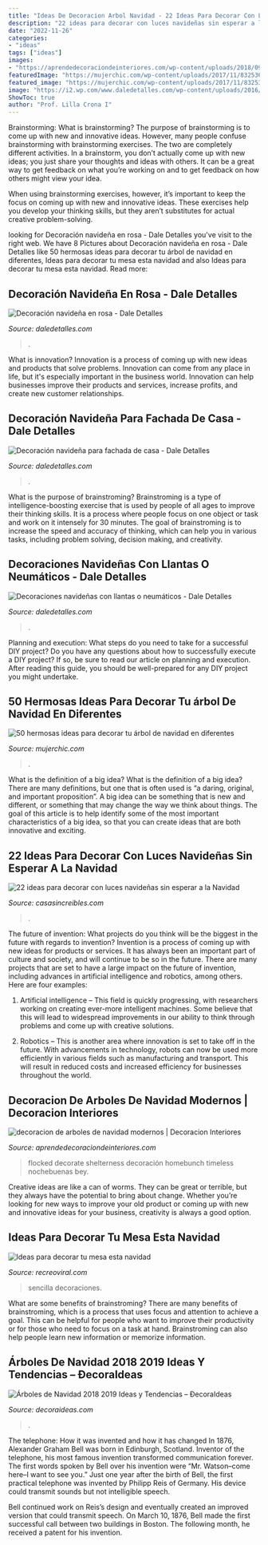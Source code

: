 ```yaml
---
title: "Ideas De Decoracion Arbol Navidad - 22 Ideas Para Decorar Con Luces Navideñas Sin Esperar A La Navidad"
description: "22 ideas para decorar con luces navideñas sin esperar a la navidad"
date: "2022-11-26"
categories:
- "ideas"
tags: ["ideas"]
images:
- "https://aprendedecoraciondeinteriores.com/wp-content/uploads/2018/09/decoracion-de-arboles-de-navidad-modernos-2.jpg"
featuredImage: "https://mujerchic.com/wp-content/uploads/2017/11/832536660a08c8cb40595db861893a9f.jpg"
featured_image: "https://mujerchic.com/wp-content/uploads/2017/11/832536660a08c8cb40595db861893a9f.jpg"
image: "https://i2.wp.com/www.daledetalles.com/wp-content/uploads/2016/09/navidad-en-rosa8.jpg"
ShowToc: true
author: "Prof. Lilla Crona I"
---
```



Brainstorming: What is brainstorming?
The purpose of brainstorming is to come up with new and innovative ideas. However, many people confuse brainstorming with brainstorming exercises. The two are completely different activities.
In a brainstorm, you don’t actually come up with new ideas; you just share your thoughts and ideas with others. It can be a great way to get feedback on what you’re working on and to get feedback on how others might view your idea.

When using brainstorming exercises, however, it’s important to keep the focus on coming up with new and innovative ideas. These exercises help you develop your thinking skills, but they aren’t substitutes for actual creative problem-solving.

	

		
looking for Decoración navideña en rosa - Dale Detalles you've visit to the right web. We have 8 Pictures about Decoración navideña en rosa - Dale Detalles like 50 hermosas ideas para decorar tu árbol de navidad en diferentes, Ideas para decorar tu mesa esta navidad and also Ideas para decorar tu mesa esta navidad. Read more:
		
    
## Decoración Navideña En Rosa - Dale Detalles

<img loading=lazy src="https://i2.wp.com/www.daledetalles.com/wp-content/uploads/2016/09/navidad-en-rosa8.jpg" onerror="this.onerror=null;this.src='https://tse2.mm.bing.net/th?id=OIP.Uca2-0Vo1qNLCd35lpzzaAHaKc&amp;pid=15.1';" alt="Decoración navideña en rosa - Dale Detalles">

_Source: daledetalles.com_

>. 

	

What is innovation?
Innovation is a process of coming up with new ideas and products that solve problems. Innovation can come from any place in life, but it's especially important in the business world. Innovation can help businesses improve their products and services, increase profits, and create new customer relationships.

    
## Decoración Navideña Para Fachada De Casa - Dale Detalles

<img loading=lazy src="https://www.daledetalles.com/wp-content/uploads/2020/09/decoracion-navideña-para-fachada5.jpg" onerror="this.onerror=null;this.src='https://tse1.mm.bing.net/th?id=OIP.lyhj-bTABnJD90ie4O-NbQHaLH&amp;pid=15.1';" alt="Decoración navideña para fachada de casa - Dale Detalles">

_Source: daledetalles.com_

>. 

	

What is the purpose of brainstroming?
Brainstroming is a type of intelligence-boosting exercise that is used by people of all ages to improve their thinking skills. It is a process where people focus on one object or task and work on it intensely for 30 minutes. The goal of brainstroming is to increase the speed and accuracy of thinking, which can help you in various tasks, including problem solving, decision making, and creativity.

    
## Decoraciones Navideñas Con Llantas O Neumáticos - Dale Detalles

<img loading=lazy src="https://i2.wp.com/www.daledetalles.com/wp-content/uploads/2016/12/navidad-con-llantas16.jpg" onerror="this.onerror=null;this.src='https://tse3.mm.bing.net/th?id=OIP.1XfkN39FIeVZyfZyeIRFHAHaJ4&amp;pid=15.1';" alt="Decoraciones navideñas con llantas o neumáticos - Dale Detalles">

_Source: daledetalles.com_

>. 

	

Planning and execution: What steps do you need to take for a successful DIY project?
Do you have any questions about how to successfully execute a DIY project? If so, be sure to read our article on planning and execution. After reading this guide, you should be well-prepared for any DIY project you might undertake.

    
## 50 Hermosas Ideas Para Decorar Tu árbol De Navidad En Diferentes

<img loading=lazy src="https://mujerchic.com/wp-content/uploads/2017/11/832536660a08c8cb40595db861893a9f.jpg" onerror="this.onerror=null;this.src='https://tse3.mm.bing.net/th?id=OIP.1wEQlcJ1kaGS6WxKXP_ULAHaLH&amp;pid=15.1';" alt="50 hermosas ideas para decorar tu árbol de navidad en diferentes">

_Source: mujerchic.com_

>. 

	

What is the definition of a big idea?
What is the definition of a big idea? There are many definitions, but one that is often used is “a daring, original, and important proposition”. A big idea can be something that is new and different, or something that may change the way we think about things. The goal of this article is to help identify some of the most important characteristics of a big idea, so that you can create ideas that are both innovative and exciting.

    
## 22 Ideas Para Decorar Con Luces Navideñas Sin Esperar A La Navidad

<img loading=lazy src="http://casasincreibles.com/wp-content/uploads/2014/11/luces-navidad-habitacion-15.jpg" onerror="this.onerror=null;this.src='https://tse1.mm.bing.net/th?id=OIP.FlJ5R5TePZLcPr_7jz3ivgHaJ4&amp;pid=15.1';" alt="22 ideas para decorar con luces navideñas sin esperar a la Navidad">

_Source: casasincreibles.com_

>. 

	

The future of invention: What projects do you think will be the biggest in the future with regards to invention?
Invention is a process of coming up with new ideas for products or services. It has always been an important part of culture and society, and will continue to be so in the future. There are many projects that are set to have a large impact on the future of invention, including advances in artificial intelligence and robotics, among others. Here are four examples:
1) Artificial intelligence – This field is quickly progressing, with researchers working on creating ever-more intelligent machines. Some believe that this will lead to widespread improvements in our ability to think through problems and come up with creative solutions.

2) Robotics – This is another area where innovation is set to take off in the future. With advancements in technology, robots can now be used more efficiently in various fields such as manufacturing and transport. This will result in reduced costs and increased efficiency for businesses throughout the world.

    
## Decoracion De Arboles De Navidad Modernos | Decoracion Interiores

<img loading=lazy src="https://aprendedecoraciondeinteriores.com/wp-content/uploads/2018/09/decoracion-de-arboles-de-navidad-modernos-2.jpg" onerror="this.onerror=null;this.src='https://tse2.mm.bing.net/th?id=OIP.tOpNUP9zEt_1J7_1BjC9nwHaLH&amp;pid=15.1';" alt="decoracion de arboles de navidad modernos | Decoracion Interiores">

_Source: aprendedecoraciondeinteriores.com_

>flocked decorate shelterness decoración homebunch timeless nochebuenas bey. 

	

Creative ideas are like a can of worms. They can be great or terrible, but they always have the potential to bring about change. Whether you’re looking for new ways to improve your old product or coming up with new and innovative ideas for your business, creativity is always a good option.

    
## Ideas Para Decorar Tu Mesa Esta Navidad

<img loading=lazy src="http://www.recreoviral.com/wp-content/uploads/2015/12/Decoraciones-para-la-mesa-esta-navidad-4.jpg" onerror="this.onerror=null;this.src='https://tse2.mm.bing.net/th?id=OIP.dfKlJsE8m0aaixoZBAzdWQHaJQ&amp;pid=15.1';" alt="Ideas para decorar tu mesa esta navidad">

_Source: recreoviral.com_

>sencilla decoraciones. 

	

What are some benefits of brainstroming?
There are many benefits of brainstroming, which is a process that uses focus and attention to achieve a goal. This can be helpful for people who want to improve their productivity or for those who need to focus on a task at hand. Brainstroming can also help people learn new information or memorize information.

    
## Árboles De Navidad 2018 2019 Ideas Y Tendencias – ÐecoraIdeas

<img loading=lazy src="https://decoraideas.com/wp-content/uploads/2016/05/12-4.jpg" onerror="this.onerror=null;this.src='https://tse2.mm.bing.net/th?id=OIP.hsCW353bk819XUZZAJPHJQHaLH&amp;pid=15.1';" alt="Árboles de Navidad 2018 2019 Ideas y Tendencias – ÐecoraIdeas">

_Source: decoraideas.com_

>. 

	

The telephone: How it was invented and how it has changed
In 1876, Alexander Graham Bell was born in Edinburgh, Scotland. Inventor of the telephone, his most famous invention transformed communication forever. The first words spoken by Bell over his invention were “Mr. Watson–come here–I want to see you.” 
Just one year after the birth of Bell, the first practical telephone was invented by Philipp Reis of Germany. His device could transmit sounds but not intelligible speech. 

Bell continued work on Reis’s design and eventually created an improved version that could transmit speech. On March 10, 1876, Bell made the first successful call between two buildings in Boston. The following month, he received a patent for his invention.

